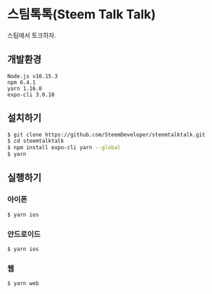 # 스팀톡톡(Steem Talk Talk)
스팀에서 토크하자. 

## 개발환경
```
Node.js v10.15.3
npm 6.4.1
yarn 1.16.0
expo-cli 3.0.10
```

## 설치하기

```bash
$ git clone https://github.com/SteemDeveloper/steemtalktalk.git
$ cd steemtalktalk
$ npm install expo-cli yarn --global
$ yarn
```

## 실행하기

### 아이폰
```bash
$ yarn ios
```

### 안드로이드
```bash
$ yarn ios
```

### 웹
```bash
$ yarn web
```
